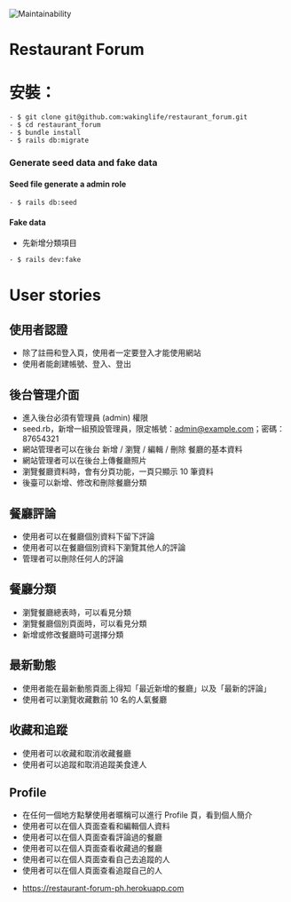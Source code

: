 ![Maintainability](https://api.codeclimate.com/v1/badges/c0609ce113878eab620c/maintainability)
# Restaurant Forum

# 安裝：

```
- $ git clone git@github.com:wakinglife/restaurant_forum.git
- $ cd restaurant_forum
- $ bundle install
- $ rails db:migrate
```
### Generate seed data and fake data
#### Seed file generate a admin role
```
- $ rails db:seed
```
#### Fake data   
-  先新增分類項目
```
- $ rails dev:fake
```
# User stories
## 使用者認證
- 除了註冊和登入頁，使用者一定要登入才能使用網站
- 使用者能創建帳號、登入、登出 
## 後台管理介面
- 進入後台必須有管理員 (admin) 權限
- seed.rb，新增一組預設管理員，限定帳號：admin@example.com；密碼：87654321
- 網站管理者可以在後台 新增 / 瀏覽 / 編輯 / 刪除 餐廳的基本資料
- 網站管理者可以在後台上傳餐廳照片
- 瀏覽餐廳資料時，會有分頁功能，一頁只顯示 10 筆資料
- 後臺可以新增、修改和刪除餐廳分類
## 餐廳評論
- 使用者可以在餐廳個別資料下留下評論
- 使用者可以在餐廳個別資料下瀏覽其他人的評論
- 管理者可以刪除任何人的評論
## 餐廳分類
- 瀏覽餐廳總表時，可以看見分類
- 瀏覽餐廳個別頁面時，可以看見分類
- 新增或修改餐廳時可選擇分類
## 最新動態
- 使用者能在最新動態頁面上得知「最近新增的餐廳」以及「最新的評論」
- 使用者可以瀏覽收藏數前 10 名的人氣餐廳
## 收藏和追蹤
- 使用者可以收藏和取消收藏餐廳
- 使用者可以追蹤和取消追蹤美食達人
## Profile
- 在任何一個地方點擊使用者暱稱可以進行 Profile 頁，看到個人簡介
- 使用者可以在個人頁面查看和編輯個人資料 
- 使用者可以在個人頁面查看評論過的餐廳
- 使用者可以在個人頁面查看收藏過的餐廳
- 使用者可以在個人頁面查看自己去追蹤的人
- 使用者可以在個人頁面查看追蹤自己的人

* https://restaurant-forum-ph.herokuapp.com
